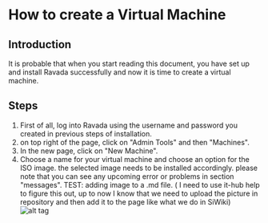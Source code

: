 # How to create a Virtual Machine

## Introduction
It is probable that when you start reading this document, you have set up and install Ravada successfully and now it is time
to create a virtual machine. 

## Steps

1. First of all, log into Ravada using the username and password you created in previous steps of installation.
2. on top right of the page, click on "Admin Tools" and then "Machines".
3. In the new page, click on "New Machine".
4. Choose a name for your virtual machine and choose an option for the ISO image. the selected image needs to be installed 
accordingly. please note that you can see any upcoming error or problems in section "messages".
TEST: adding image to a .md file. ( I need to use it-hub help to figure this out, up to now I know that we need to upload the picture in repository and then add it to the page like what we do in SiWiki)
![alt tag](http://url/to/img.png) 
